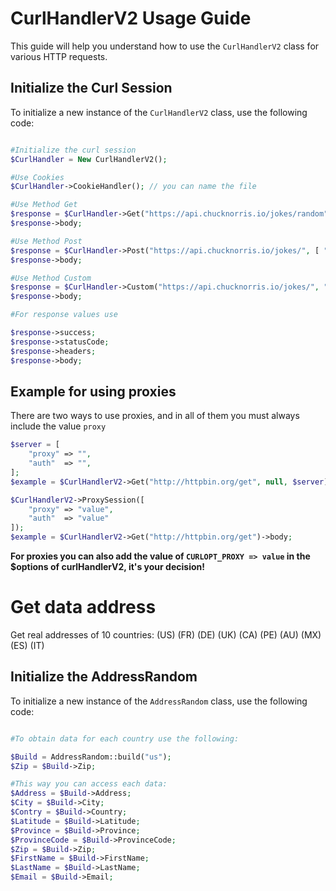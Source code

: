 
# CurlHandlerV2 Usage Guide

This guide will help you understand how to use the `CurlHandlerV2` class for various HTTP requests.

## Initialize the Curl Session

To initialize a new instance of the `CurlHandlerV2` class, use the following code:

```php

#Initialize the curl session
$CurlHandler = New CurlHandlerV2();

#Use Cookies 
$CurlHandler->CookieHandler(); // you can name the file

#Use Method Get 
$response = $CurlHandler->Get("https://api.chucknorris.io/jokes/random", [ "header: value" ]); #add $headers if necessary 
$response->body;

#Use Method Post 
$response = $CurlHandler->Post("https://api.chucknorris.io/jokes/", [ "header: value" ], "query=cat"); 
$response->body;

#Use Method Custom 
$response = $CurlHandler->Custom("https://api.chucknorris.io/jokes/", "GET", [ "header: value" ]);
$response->body;

#For response values ​​use

$response->success; 
$response->statusCode; 
$response->headers; 
$response->body;
```

## Example for using proxies

There are two ways to use proxies, and in all of them you must always include the value `proxy`

```php
$server = [
    "proxy" => "",
    "auth"  => "",
];
$example = $CurlHandlerV2->Get("http://httpbin.org/get", null, $server)->body;
```

```php
$CurlHandlerV2->ProxySession([
    "proxy" => "value",
    "auth"  => "value"
]);
$example = $CurlHandlerV2->Get("http://httpbin.org/get")->body;
```

**For proxies you can also add the value of `CURLOPT_PROXY => value` in the $options of curlHandlerV2, it's your decision!**

# Get data address

Get real addresses of 10 countries: (US) (FR) (DE) (UK) (CA) (PE) (AU) (MX) (ES) (IT)

## Initialize the AddressRandom

To initialize a new instance of the `AddressRandom` class, use the following code:

```php

#To obtain data for each country use the following:

$Build = AddressRandom::build("us");
$Zip = $Build->Zip;

#This way you can access each data: 
$Address = $Build->Address;
$City = $Build->City;
$Contry = $Build->Country;
$Latitude = $Build->Latitude;
$Province = $Build->Province;
$ProvinceCode = $Build->ProvinceCode;
$Zip = $Build->Zip;
$FirstName = $Build->FirstName; 
$LastName = $Build->LastName;
$Email = $Build->Email;
```
